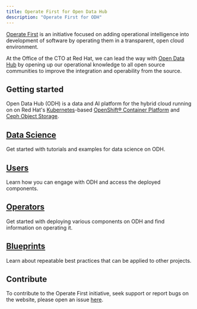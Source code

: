 ```yaml
---
title: Operate First for Open Data Hub
description: "Operate First for ODH"
---
```

 
[Operate First](https://openinfralabs.org/operate-first-manifesto/) is an initiative focused on adding operational intelligence into development of software by operating them in a transparent, open cloud environment.
 
At the Office of the CTO at Red Hat, we can lead the way with [Open Data Hub](https://opendatahub.io/) by opening up our operational knowledge to all open source communities to improve the integration and operability from the source.
 
 
## Getting started
 
Open Data Hub (ODH) is a data and AI platform for the hybrid cloud running on on Red Hat's [Kubernetes](https://kubernetes.io/)-based [OpenShift® Container Platform](https://www.openshift.com/) and [Ceph Object Storage](https://www.redhat.com/en/technologies/storage/ceph).
 
## [Data Science](https://www.operate-first.cloud/data-science/)
 
Get started with tutorials and examples for data science on ODH.
 
## [Users](https://www.operate-first.cloud/users/)
 
Learn how you can engage with ODH and access the deployed components.
 
## [Operators](https://www.operate-first.cloud/operators/)
 
Get started with deploying various components on ODH and find information on operating it.
 
## [Blueprints](https://www.operate-first.cloud/blueprints/)
 
Learn about repeatable best practices that can be applied to other projects.
 
 
## Contribute
 
To contribute to the Operate First initiative, seek support or report bugs on the website, please open an issue [here](https://github.com/operate-first/operate-first.github.io/issues).
